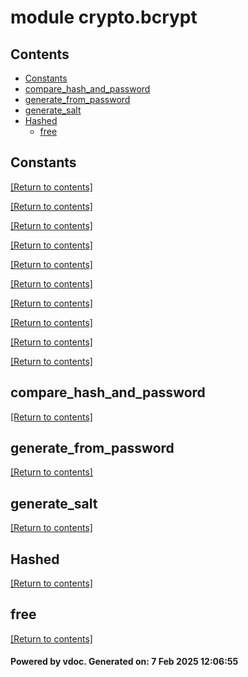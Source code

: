# module crypto.bcrypt


## Contents
- [Constants](#Constants)
- [compare_hash_and_password](#compare_hash_and_password)
- [generate_from_password](#generate_from_password)
- [generate_salt](#generate_salt)
- [Hashed](#Hashed)
  - [free](#free)

## Constants
[[Return to contents]](#Contents)

[[Return to contents]](#Contents)

[[Return to contents]](#Contents)

[[Return to contents]](#Contents)

[[Return to contents]](#Contents)

[[Return to contents]](#Contents)

[[Return to contents]](#Contents)

[[Return to contents]](#Contents)

[[Return to contents]](#Contents)

[[Return to contents]](#Contents)

## compare_hash_and_password
[[Return to contents]](#Contents)

## generate_from_password
[[Return to contents]](#Contents)

## generate_salt
[[Return to contents]](#Contents)

## Hashed
[[Return to contents]](#Contents)

## free
[[Return to contents]](#Contents)

#### Powered by vdoc. Generated on: 7 Feb 2025 12:06:55
